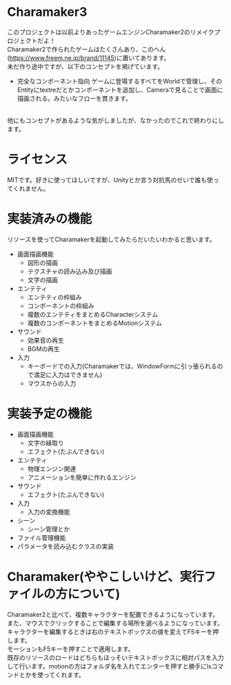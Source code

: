 # Charamaker3

このプロジェクトは以前よりあったゲームエンジンCharamaker2のリメイクプロジェクトだよ！<br>
Charamaker2で作られたゲームはたくさんあり、このへん(https://www.freem.ne.jp/brand/11145)に置いてあります。<br>
未だ作り途中ですが、以下のコンセプトを掲げています。<br>
* 完全なコンポーネント指向
ゲームに登場するすべてをWorldで管理し、そのEntityにtextreだとかコンポーネントを追加し、Cameraで見ることで画面に描画される。みたいなフローを貫きます。<br>
<br>
他にもコンセプトがあるような気がしましたが、なかったのでこれで終わりにします。<br>

# ライセンス
MITです。好きに使ってほしいですが、Unityとか言う対抗馬のせいで誰も使ってくれません。

# 実装済みの機能
リソースを使ってCharamakerを起動してみたらだいたいわかると思います。<br>
* 画面描画機能
  * 図形の描画
  * テクスチャの読み込み及び描画
  * 文字の描画
* エンテティ
  * エンテティの枠組み
  * コンポーネントの枠組み
  * 複数のエンテティをまとめるCharacterシステム
  * 複数のコンポーネントをまとめるMotionシステム
* サウンド
  * 効果音の再生
  * BGMの再生
* 入力
  * キーボードでの入力(Charamakerでは、WindowFormに引っ張られるので満足に入力はできません)
  * マウスからの入力

# 実装予定の機能
* 画面描画機能
  * 文字の縁取り
  * エフェクト(たぶんできない)
* エンテティ
  * 物理エンジン関連
  * アニメーションを簡単に作れるエンジン
* サウンド
  * エフェクト(たぶんできない)
* 入力
  * 入力の変換機能
* シーン
  * シーン管理とか
* ファイル管理機能
 * パラメータを読み込むクラスの実装
# Charamaker(ややこしいけど、実行ファイルの方について)
Charamaker2と比べて、複数キャラクターを配置できるようになっています。また、マウスでクリックすることで編集する場所を選べるようになっています。<br>
キャラクターを編集するときは右のテキストボックスの値を変えてF5キーを押します。<br>
モーションもF5キーを押すことで適用します。<br>
既存のリソースのロードはどちらもほっそいテキストボックスに相対パスを入力して行います。motionの方はフォルダ名を入れてエンターを押すと勝手にlsコマンドとかを使ってくれます。<br>
